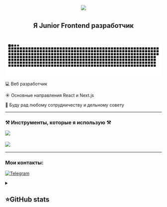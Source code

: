 <h1 align="center">
    <img src="https://readme-typing-svg.herokuapp.com/?font=Righteous&size=35&center=true&vCenter=true&width=500&height=70&duration=4000&lines=Привет!+👋;+меня+зовут+Валера!;" />
</h1>

<h2 align="center" style="padding-bottom: 1em!important;">Я Junior Frontend разработчик</h2>

<p align="center">
 <img width="600" src="src/github-snake.svg" alt="snake"/>
</p>

<p align="left">
  💻 Веб разработчик
</p>
<p align="left">
  ☀️ Основные направления React и Next.js
</p>
<p align="left">
  👯 Буду рад любому сотрудничеству и дельному совету
</p>

<hr />

<h3 align="left">⚒️ Инструменты, которые я использую ⚒️</h3>
<div align="left">
    <img src="https://skillicons.dev/icons?i=javascript,html,css,typescript,react,nextjs" /><br><br>
    <img src="https://skillicons.dev/icons?i=vscode,github,figma,tailwind,scss,git,firebase" />

</div>

<hr />

<h3 align="left">Мои контакты:</h3>

[![Telegram](https://img.shields.io/badge/-Telegram-2CA5E0?style=flat&logo=telegram&logoColor=white)](https://t.me/valerakaktotak)

<details align="left">
  <summary><h2><b>⭐GitHub stats</b></h2></summary>
  <p>
   <img src="https://github-readme-stats.vercel.app/api/top-langs/?username=ValeraKaktotak&theme=dracula&layout=compact&hide_border=true&bg_color=00000000" />
   <br>
   <img src="https://github-readme-stats.vercel.app/api?username=ValeraKaktotak&count_private=true&show_icons=true&theme=dracula&hide_border=true&bg_color=00000000" />
    <br>
   <img src="https://metrics.lecoq.io/ValeraKaktotak" />
  </p>
</details>
